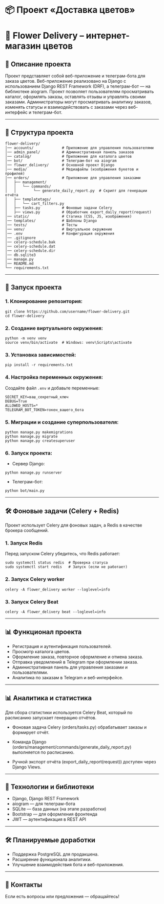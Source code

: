 # 📦 Проект «Доставка цветов»

# 🚀 Flower Delivery – интернет-магазин цветов

## 📄 Описание проекта
Проект представляет собой веб-приложение и телеграм-бота для заказа цветов. Веб-приложение реализовано на Django с использованием Django REST Framework (DRF), а телеграм-бот — на библиотеке aiogram. Проект позволяет пользователям просматривать каталог, оформлять заказы, оставлять отзывы и управлять своими заказами. Администраторы могут просматривать аналитику заказов, изменять статусы и взаимодействовать с заказами через веб-интерфейс и телеграм-бот.

---

## 📁 Структура проекта
```
flower-delivery/
│── accounts/             # Приложение для управления пользователями
│── admin_panel/          # Административная панель заказов
│── catalog/              # Приложение для каталога цветов
│── bot/                  # Телеграм-бот на aiogram
│── flower_delivery/      # Основной проект Django
│── media/                # Медиафайлы (изображения букетов и профилей)
│── orders/               # Приложение для управления заказами
│   ├── management/  
│   │   └── commands/
│   │        └── generate_daily_report.py  # Скрипт для генерации отчёта
│   ├── templatetags/  
│   │   └── cart_filters.py
│   ├── tasks.py          # Фоновые задачи Celery
│   ├── views.py          # Обработчик export_daily_report(request)
│── static/               # Статика (CSS, JS, изображения)
│── templates/            # Шаблоны Django
│── tests/                # Тесты
│── venv/                 # Виртуальное окружение
│── .env                  # Конфигурация окружения
│── .gitignore
│── celery-schedule.bak
│── celery-schedule.dat
│── celery-schedule.dir
│── db.sqlite3
│── manage.py
│── README.md
└── requirements.txt
```
---

## 🚀 Запуск проекта
### 1. Клонирование репозитория:
```
git clone https://github.com/username/flower-delivery.git
cd flower-delivery
```

### 2. Создание виртуального окружения:
```
python -m venv venv
source venv/bin/activate  # Windows: venv\Scripts\activate
```

### 3. Установка зависимостей:
```
pip install -r requirements.txt
```

### 4. Настройка переменных окружения:
Создайте файл `.env` и добавьте переменные:
```
SECRET_KEY=ваш_секретный_ключ
DEBUG=True
ALLOWED_HOSTS=*
TELEGRAM_BOT_TOKEN=токен_вашего_бота
```

### 5. Миграции и создание суперпользователя:
```
python manage.py makemigrations
python manage.py migrate
python manage.py createsuperuser
```

### 6. Запуск проекта:
- Сервер Django:
```
python manage.py runserver
```
- Телеграм-бот:
```
python bot/main.py
```

---

## 🛠 Фоновые задачи (Celery + Redis)
Проект использует Celery для фоновых задач, а Redis в качестве брокера сообщений.

### 1. Запуск Redis
Перед запуском Celery убедитесь, что Redis работает:
```
sudo systemctl status redis  # Проверка статуса
sudo systemctl start redis   # Запуск (если не работает)

```

### 2. Запуск Celery worker
```
celery -A flower_delivery worker --loglevel=info

```

### 3. Запуск Celery Beat
```
celery -A flower_delivery beat --loglevel=info

```

---

## 📊 Функционал проекта
- Регистрация и аутентификация пользователей.
- Просмотр каталога цветов.
- Оформление заказа, повторное оформление и отмена заказа.
- Отправка уведомлений в Telegram при оформлении заказа.
- Административная панель для управления заказами и пользователями.
- Аналитика по заказам в Telegram и веб-интерфейсе.

---

## 📊 Аналитика и статистика
Для сбора статистики используется Celery Beat, который по расписанию запускает генерацию отчётов.

 - Фоновая задача Celery (orders/tasks.py) обрабатывает заказы и формирует отчёт.

 - Команда Django (orders/management/commands/generate_daily_report.py) выполняется по расписанию.

 - Ручной экспорт отчёта (export_daily_report(request)) доступен через Django Views.


---

## 🔧 Технологии и библиотеки
- Django, Django REST Framework
- aiogram — для телеграм-бота
- SQLite — база данных (на этапе разработки)
- Bootstrap — для оформления фронтенда
- JWT — аутентификация в REST API

---

## 🛠️ Планируемые доработки
- Поддержка PostgreSQL для продакшена.
- Расширение функционала аналитики.
- Улучшение взаимодействия бота и веб-приложения.

---

## 📩 Контакты
Если есть вопросы или предложения — обращайтесь!


